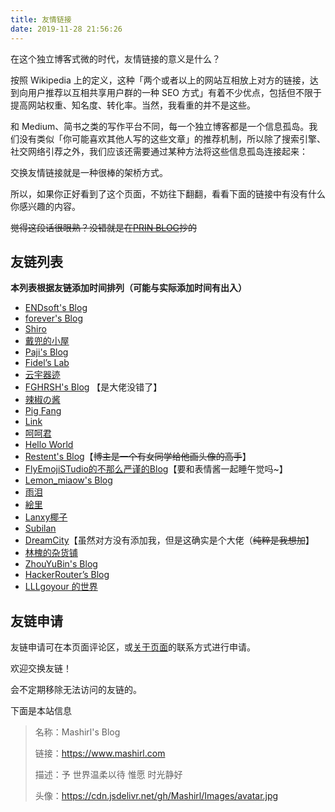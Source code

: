 ```yaml
---
title: 友情链接
date: 2019-11-28 21:56:26
---
```


在这个独立博客式微的时代，友情链接的意义是什么？

按照 Wikipedia 上的定义，这种「两个或者以上的网站互相放上对方的链接，达到向用户推荐以互相共享用户群的一种 SEO 方式」有着不少优点，包括但不限于提高网站权重、知名度、转化率。当然，我看重的并不是这些。

和 Medium、简书之类的写作平台不同，每一个独立博客都是一个信息孤岛。我们没有类似「你可能喜欢其他人写的这些文章」的推荐机制，所以除了搜索引擎、社交网络引荐之外，我们应该还需要通过某种方法将这些信息孤岛连接起来：

交换友情链接就是一种很棒的架桥方式。

所以，如果你正好看到了这个页面，不妨往下翻翻，看看下面的链接中有没有什么你感兴趣的内容。

~~觉得这段话很眼熟？没错就是在[PRIN BLOG](https://printempw.github.io/)抄的~~

## 友链列表

**本列表根据友链添加时间排列（可能与实际添加时间有出入）**

+ [ENDsoft's Blog](https://blog.r-ay.cn)
+ [forever's Blog](http://www.4ever.pink)
+ [Shiro](https://moeblog.vip/)
+ [戴兜的小屋](https://daidr.me)
+ [Paji's Blog](https://blog.honoka.club)
+ [Fidel’s Lab](https://fidel.js.org/)
+ [云宇器迹](https://cloudvl.cn)
+ [FGHRSH's Blog](https://www.fghrsh.net) 【是大佬没错了】
+ [辣椒の酱](https://removeif.github.io)
+ [Pig Fang](https://blog.gplane.win)
+ [Link](https://atlinker.cn)
+ [呵呵君](https://hehejun.cn)
+ [Hello World](https://yiwanqingtang.com)
+ [Restent's Blog](https://restentblog.gq/)【~~博主是一个有女同学给他画头像的高手~~】
+ [FlyEmojiSTudio的不那么严谨的Blog](https://flyemoji.xyz)【要和表情酱一起睡午觉吗~】
+ [Lemon_miaow's Blog](https://lemonmiaow.xyz)
+ [雨泪](https://www.daisuki.ink/)
+ [絵里](https://www.kagurazakaeri.com/)
+ [Lanxy椰子](https://www.lanxy.top/)
+ [Subilan](https://subilan.win/)
+ [DreamCity](https://www.littleqiu.net)【虽然对方没有添加我，但是这确实是个大佬（~~纯粹是我想加~~】
+ [林槐的杂货铺](https://stapx.chuhelan.com/)
+ [ZhouYuBin's Blog](https://www.zhouyubin.top/)
+ [HackerRouter’s Blog](https://hackerrouter.github.io/)
+ [LLLgoyour 的世界](https://lllgoyour.club/)

## 友链申请

友链申请可在本页面评论区，或<a href="https://www.mashirl.cn/about">关于页面</a>的联系方式进行申请。

欢迎交换友链！

会不定期移除无法访问的友链的。

下面是本站信息

>名称：Mashirl's Blog
>
>链接：https://www.mashirl.com
>
>描述：予 世界温柔以待 惟愿 时光静好
>
>头像：https://cdn.jsdelivr.net/gh/Mashirl/Images/avatar.jpg